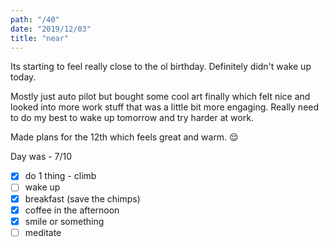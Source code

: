 ```yaml
---
path: "/40"
date: "2019/12/03"
title: "near"
---
```


Its starting to feel really close to the ol birthday. Definitely didn't wake up today.

Mostly just auto pilot but bought some cool art finally which felt nice and looked into more work stuff that was a little bit more engaging. Really need to do my best to wake up tomorrow and try harder at work.

Made plans for the 12th which feels great and warm. 😌

Day was - 7/10

- [x] do 1 thing - climb
- [ ] wake up
- [x] breakfast (save the chimps)
- [x] coffee in the afternoon
- [x] smile or something
- [ ] meditate
